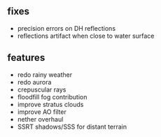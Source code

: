## fixes
- precision errors on DH reflections
- reflections artifact when close to water surface

## features
- redo rainy weather 
- redo aurora 
- crepuscular rays 
- floodfill fog contribution
- improve stratus clouds
- improve AO filter 
- nether overhaul
- SSRT shadows/SSS for distant terrain

